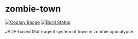 # zombie-town

[![Codacy Badge](https://api.codacy.com/project/badge/Grade/809b0dc88862406ebe384abf7c76dcb5)](https://www.codacy.com/app/1134togo/zombie-town?utm_source=github.com&amp;utm_medium=referral&amp;utm_content=goto1134/zombie-town&amp;utm_campaign=badger) [![Build Status](https://travis-ci.org/goto1134/zombie-town.svg?branch=master)](https://travis-ci.org/goto1134/zombie-town)

JADE-based Multi-agent system of town in zombie apocalypse
